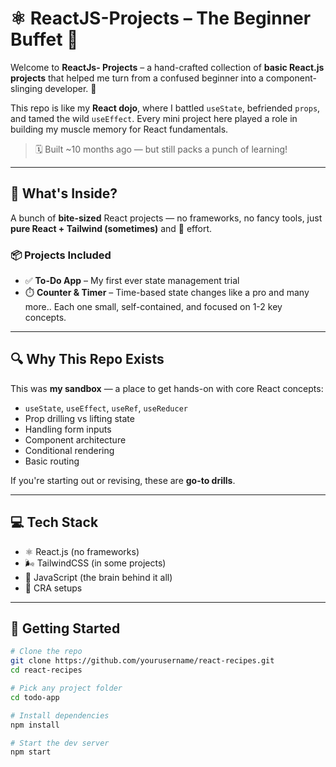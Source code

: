 # ⚛️ ReactJS-Projects – The Beginner Buffet 🍱

Welcome to **ReactJs- Projects** – a hand-crafted collection of **basic React.js projects** that helped me turn from a confused beginner into a component-slinging developer. 🚀

This repo is like my **React dojo**, where I battled `useState`, befriended `props`, and tamed the wild `useEffect`. Every mini project here played a role in building my muscle memory for React fundamentals.

> 🗓️ Built ~10 months ago — but still packs a punch of learning!

---

## 🧰 What's Inside?

A bunch of **bite-sized** React projects — no frameworks, no fancy tools, just **pure React + Tailwind (sometimes)** and 💯 effort.

### 📦 Projects Included

- ✅ **To-Do App** – My first ever state management trial
- ⏱️ **Counter & Timer** – Time-based state changes like a pro
and many more..
Each one small, self-contained, and focused on 1-2 key concepts.

---

## 🔍 Why This Repo Exists

This was **my sandbox** — a place to get hands-on with core React concepts:

- `useState`, `useEffect`, `useRef`, `useReducer`
- Prop drilling vs lifting state
- Handling form inputs
- Component architecture
- Conditional rendering
- Basic routing

If you're starting out or revising, these are **go-to drills**.

---

## 💻 Tech Stack

- ⚛️ React.js (no frameworks)
- 🌬 TailwindCSS (in some projects)
- 🧠 JavaScript (the brain behind it all)
- 🔄 CRA setups 

---

## 🚀 Getting Started

```bash
# Clone the repo
git clone https://github.com/yourusername/react-recipes.git
cd react-recipes

# Pick any project folder
cd todo-app

# Install dependencies
npm install

# Start the dev server
npm start
